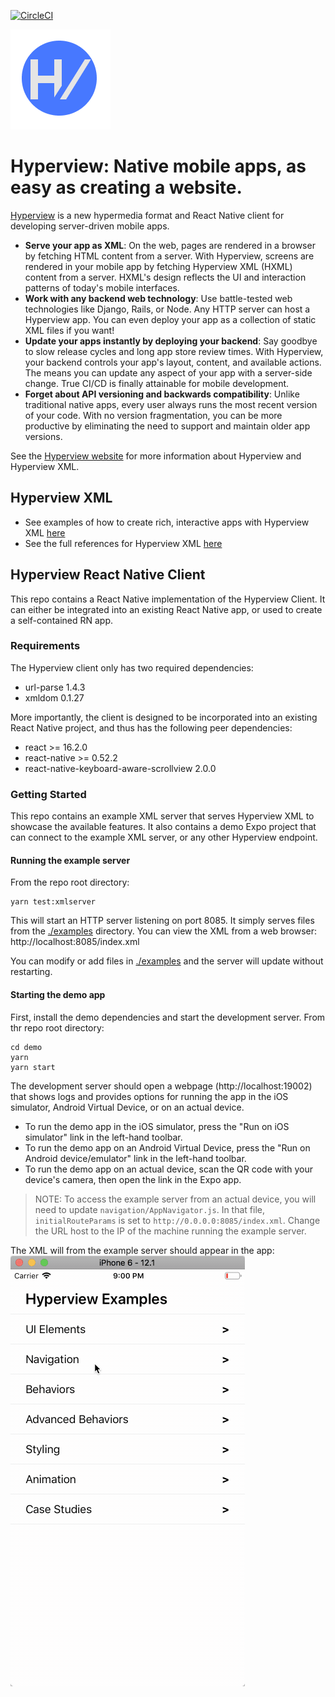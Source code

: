 [![CircleCI](https://circleci.com/gh/Instawork/hyperview.svg?style=svg)](https://circleci.com/gh/Instawork/hyperview)

![logo](./demo/assets/images/icon_small.png)
# Hyperview: Native mobile apps, as easy as creating a website.

[Hyperview](https://hyperview.org) is a new hypermedia format and React Native client for developing server-driven mobile apps.

- **Serve your app as XML**: On the web, pages are rendered in a browser by fetching HTML content from a server. With Hyperview, screens are rendered in your mobile app by fetching Hyperview XML (HXML) content from a server. HXML's design reflects the UI and interaction patterns of today's mobile interfaces.
- **Work with any backend web technology**: Use battle-tested web technologies like Django, Rails, or Node. Any HTTP server can host a Hyperview app. You can even deploy your app as a collection of static XML files if you want!
- **Update your apps instantly by deploying your backend**: Say goodbye to slow release cycles and long app store review times. With Hyperview, your backend controls your app's layout, content, and available actions. The means you can update any aspect of your app with a server-side change. True CI/CD is finally attainable for mobile development.
- **Forget about API versioning and backwards compatibility**:  Unlike traditional native apps, every user always runs the most recent version of your code. With no version fragmentation, you can be more productive by eliminating the need to support and maintain older app versions.

See the [Hyperview website](https://hyperview.org) for more information about Hyperview and Hyperview XML.

## Hyperview XML
- See examples of how to create rich, interactive apps with Hyperview XML [here](https://hyperview.org/docs/example_navigation)
- See the full references for Hyperview XML [here](https://hyperview.org/docs/reference_screen)

## Hyperview React Native Client
This repo contains a React Native implementation of the Hyperview Client. It can either be integrated into an existing React Native app, or used to create a self-contained RN app.

### Requirements
The Hyperview client only has two required dependencies:
- url-parse 1.4.3
- xmldom 0.1.27

More importantly, the client is designed to be incorporated into an existing React Native project, and thus has the following peer dependencies:
- react >= 16.2.0
- react-native >= 0.52.2
- react-native-keyboard-aware-scrollview 2.0.0

### Getting Started
This repo contains an example XML server that serves Hyperview XML to showcase the available features. 
It also contains a demo Expo project that can connect to the example XML server, or any other Hyperview endpoint.

#### Running the example server
From the repo root directory:
```
yarn test:xmlserver
```
This will start an HTTP server listening on port 8085. It simply serves files from the [./examples](/examples) directory. You can view the XML from a web browser: http://localhost:8085/index.xml

You can modify or add files in [./examples](/examples) and the server will update without restarting.

#### Starting the demo app
First, install the demo dependencies and start the development server. From thr repo root directory:
```
cd demo
yarn
yarn start
```
The development server should open a webpage (http://localhost:19002) that shows logs and provides options for running the app in the iOS simulator, Android Virtual Device, or on an actual device.
- To run the demo app in the iOS simulator, press the "Run on iOS simulator" link in the left-hand toolbar.
- To run the demo app on an Android Virtual Device, press the "Run on Android device/emulator" link in the left-hand toolbar.
- To run the demo app on an actual device, scan the QR code with your device's camera, then open the link in the Expo app.
> NOTE: To access the example server from an actual device, you will need to update `navigation/AppNavigator.js`. In that file, `initialRouteParams` is set to `http://0.0.0.0:8085/index.xml`. Change the URL host to the IP of the machine running the example server.

The XML will from the example server should appear in the app:
![example](./demo/assets/images/example.gif)
